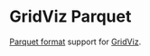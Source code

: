 # GridViz Parquet

[Parquet format](https://parquet.apache.org/) support for [GridViz](https://github.com/eurostat/gridviz/).
